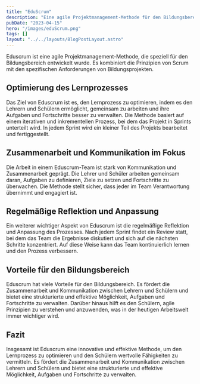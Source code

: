 ```yaml
---
title: "EduScrum"
description: "Eine agile Projektmanagement-Methode für den Bildungsbereich."
pubDate: "2023-04-15"
hero: "/images/eduScrum.png"
tags: []
layout: "../../layouts/BlogPostLayout.astro"
---
```



Eduscrum ist eine agile Projektmanagement-Methode, die speziell für den Bildungsbereich entwickelt wurde. Es kombiniert die Prinzipien von Scrum mit den spezifischen Anforderungen von Bildungsprojekten.


## Optimierung des Lernprozesses
Das Ziel von Eduscrum ist es, den Lernprozess zu optimieren, indem es den Lehrern und Schülern ermöglicht, gemeinsam zu arbeiten und ihre Aufgaben und Fortschritte besser zu verwalten. Die Methode basiert auf einem iterativen und inkrementellen Prozess, bei dem das Projekt in Sprints unterteilt wird. In jedem Sprint wird ein kleiner Teil des Projekts bearbeitet und fertiggestellt.

## Zusammenarbeit und Kommunikation im Fokus
Die Arbeit in einem Eduscrum-Team ist stark von Kommunikation und Zusammenarbeit geprägt. Die Lehrer und Schüler arbeiten gemeinsam daran, Aufgaben zu definieren, Ziele zu setzen und Fortschritte zu überwachen. Die Methode stellt sicher, dass jeder im Team Verantwortung übernimmt und engagiert ist.

## Regelmäßige Reflektion und Anpassung
Ein weiterer wichtiger Aspekt von Eduscrum ist die regelmäßige Reflektion und Anpassung des Prozesses. Nach jedem Sprint findet ein Review statt, bei dem das Team die Ergebnisse diskutiert und sich auf die nächsten Schritte konzentriert. Auf diese Weise kann das Team kontinuierlich lernen und den Prozess verbessern.

## Vorteile für den Bildungsbereich
Eduscrum hat viele Vorteile für den Bildungsbereich. Es fördert die Zusammenarbeit und Kommunikation zwischen Lehrern und Schülern und bietet eine strukturierte und effektive Möglichkeit, Aufgaben und Fortschritte zu verwalten. Darüber hinaus hilft es den Schülern, agile Prinzipien zu verstehen und anzuwenden, was in der heutigen Arbeitswelt immer wichtiger wird.

## Fazit
Insgesamt ist Eduscrum eine innovative und effektive Methode, um den Lernprozess zu optimieren und den Schülern wertvolle Fähigkeiten zu vermitteln. Es fördert die Zusammenarbeit und Kommunikation zwischen Lehrern und Schülern und bietet eine strukturierte und effektive Möglichkeit, Aufgaben und Fortschritte zu verwalten.